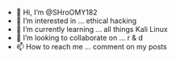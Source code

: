 - 👋 Hi, I’m @SHroOMY182
- 👀 I’m interested in ... ethical hacking
- 🌱 I’m currently learning ... all things Kali Linux
- 💞️ I’m looking to collaborate on ... r & d
- 📫 How to reach me ... comment on my posts

<!---
SHroOMY182/SHroOMY182 is a ✨ neverheardofneverseen ✨ repository because its `README.md` (this file) appears on your GitHub profile.
You can click the Preview link to take a look at your changes.
--->
